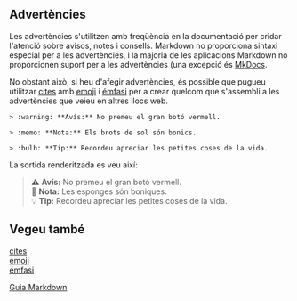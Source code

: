 ## Advertències

Les advertències s'utilitzen amb freqüència en la documentació per cridar l'atenció sobre avisos, notes i consells. Markdown no proporciona sintaxi especial per a les advertències, i la majoria de les aplicacions Markdown no proporcionen suport per a les advertències (una excepció és [MkDocs](https://www.mkdocs.org/).

No obstant això, si heu d'afegir advertències, és possible que pugueu utilitzar [cites](../sintaxi-basica/cites-en-bloc.md) amb [emoji](../sintaxi-estesa/emoji.md) i [émfasi](../sintaxi-basica/emfasi.md) per a crear quelcom que s'assembli a les advertències que veieu en altres llocs web.

```text
> :warning: **Avís:** No premeu el gran botó vermell.

> :memo: **Nota:** Els brots de sol són bonics.

> :bulb: **Tip:** Recordeu apreciar les petites coses de la vida.
```

La sortida renderitzada es veu així:

> ⚠️ **Avís:** No premeu el gran botó vermell.  
> 📝 **Nota:** Les esponges són boniques.  
> 💡 **Tip:** Recordeu apreciar les petites coses de la vida.

## Vegeu també

[cites](../sintaxi-basica/cites-en-bloc.md)  
[emoji](../sintaxi-estesa/emoji.md)  
[émfasi](../sintaxi-basica/emfasi.md)

[Guia Markdown](../README.md)
